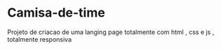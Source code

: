# Camisa-de-time
Projeto de criacao de uma langing page totalmente com html , css e js , totalmente responsiva 
